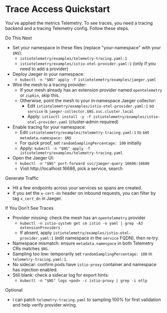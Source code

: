 # Trace Access Quickstart

You’ve applied the metrics Telemetry. To see traces, you need a tracing backend and a tracing Telemetry config. Follow these steps.

Do This Next
- Set your namespace in these files (replace "your-namespace" with your `$NS`):
  - `istiotelemetry/examples/telemetry-tracing.yaml:1`
  - `istiotelemetry/examples/istio-otel-provider.yaml:1` (only if you need to add a provider)
- Deploy Jaeger in your namespace:
  - `kubectl -n "$NS" apply -f istiotelemetry/examples/jaeger.yaml`
- Wire the mesh to a tracing provider:
  - If your mesh already has an extension provider named `opentelemetry` or `zipkin`, skip this.
  - Otherwise, point the mesh to your in‑namespace Jaeger collector:
    - Edit `istiotelemetry/examples/istio-otel-provider.yaml:1` so `service` is `jaeger-collector.$NS.svc.cluster.local`
    - Apply: `istioctl install -y -f istiotelemetry/examples/istio-otel-provider.yaml` (cluster‑admin required)
- Enable tracing for your namespace:
  - Edit `istiotelemetry/examples/telemetry-tracing.yaml:1` to set `metadata.namespace: $NS`
  - For quick proof, set `randomSamplingPercentage: 100` initially
  - Apply: `kubectl -n "$NS" apply -f istiotelemetry/examples/telemetry-tracing.yaml`
- Open the Jaeger UI:
  - `kubectl -n "$NS" port-forward svc/jaeger-query 16686:16686`
  - Visit http://localhost:16686, pick a service, search

Generate Traffic
- Hit a few endpoints across your services so spans are created.
- If you set the `x-cert-dn` header on inbound requests, you can filter by tag `x_cert_dn` in Jaeger.

If You Don’t See Traces
- Provider missing: check the mesh has an `opentelemetry` provider
  - `kubectl -n istio-system get cm istio -o yaml | grep -A3 extensionProviders`
  - If absent, apply `istiotelemetry/examples/istio-otel-provider.yaml:1` (edit namespace in the `service` FQDN), then re‑try.
- Namespace mismatch: ensure `metadata.namespace` in both Telemetry CRs matches `$NS`.
- Sampling too low: temporarily set `randomSamplingPercentage: 100` in `telemetry-tracing.yaml:1`.
- No sidecar: confirm pods have `istio-proxy` container and namespace has injection enabled.
- Still blank: check a sidecar log for export hints:
  - `kubectl -n "$NS" logs <pod> -c istio-proxy | grep -i otlp`

Optional
- I can patch `telemetry-tracing.yaml` to sampling 100% for first validation and help verify provider wiring.
